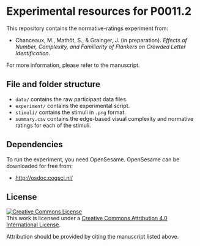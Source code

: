 # Experimental resources for P0011.2

This repository contains the normative-ratings experiment from:

- Chanceaux, M., Mathôt, S., & Grainger, J. (in preparation). *Effects of Number, Complexity, and Familiarity of Flankers on Crowded Letter Identification*.

For more information, please refer to the manuscript.

## File and folder structure

- `data/` contains the raw participant data files.
- `experiment/` contains the experimental script.
- `stimuli/` contains the stimuli in `.png` format.
- `summary.csv` contains the edge-based visual complexity and normative ratings for each of the stimuli.

## Dependencies

To run the experiment, you need OpenSesame. OpenSesame can be downloaded for free from:

- <http://osdoc.cogsci.nl/>

## License

<a rel="license" href="http://creativecommons.org/licenses/by/4.0/"><img alt="Creative Commons License" style="border-width:0" src="http://i.creativecommons.org/l/by/4.0/88x31.png" /></a><br />This work is licensed under a <a rel="license" href="http://creativecommons.org/licenses/by/4.0/">Creative Commons Attribution 4.0 International License</a>.

Attribution should be provided by citing the manuscript listed above.
